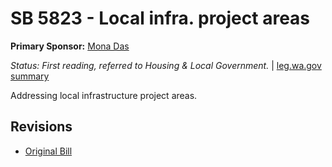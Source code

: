 # SB 5823 - Local infra. project areas
**Primary Sponsor:** [Mona Das](/person/leg/das_mo.md)

*Status: First reading, referred to Housing & Local Government.* | [leg.wa.gov summary](https://app.leg.wa.gov/billsummary?BillNumber=5823&Year=2021)

Addressing local infrastructure project areas.

## Revisions
* [Original Bill](1/)